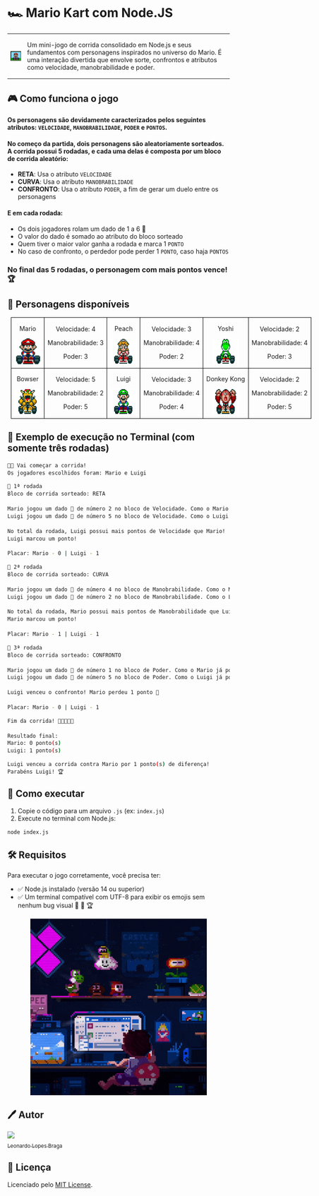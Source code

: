 # 🏎️ Mario Kart com Node.JS

<table>
    <tr>
        <td>
            <img src="./img/header.gif" alt="Header do Mario Kart" style="display: block; margin: 0 auto;" width="100px">
        </td>
        <td>
            <p>Um mini-jogo de corrida consolidado em Node.js e seus fundamentos com personagens inspirados no universo do Mario. É uma interação divertida que envolve sorte, confrontos e atributos como velocidade, manobrabilidade e poder.
            </p>
        </td>
    </tr>
</table>


## 🎮 Como funciona o jogo

#### Os personagens são devidamente caracterizados pelos seguintes atributos: `VELOCIDADE`, `MANOBRABILIDADE`, `PODER` e `PONTOS`.

#### No começo da partida, dois personagens são aleatoriamente sorteados. A corrida possui 5 rodadas, e cada uma delas é composta por um bloco de corrida aleatório:
- **RETA**: Usa o atributo `VELOCIDADE`
- **CURVA**: Usa o atributo `MANOBRABILIDADE`
- **CONFRONTO**: Usa o atributo `PODER`, a fim de gerar um duelo entre os personagens

#### E em cada rodada:
- Os dois jogadores rolam um dado de 1 a 6 🎲
- O valor do dado é somado ao atributo do bloco sorteado
- Quem tiver o maior valor ganha a rodada e marca 1 `PONTO`
- No caso de confronto, o perdedor pode perder 1 `PONTO`, caso haja `PONTOS`

### No final das 5 rodadas, o personagem com mais pontos vence! 🏆


## 👾 Personagens disponíveis

<table style="border-collapse: collapse; width: 800px; margin: 0.5rem;">
    <tr>
        <td style="border: 1px solid black; text-align: center;">
            <p>Mario</p>
            <img src="./img/mario.gif" alt="Mario Kart" width="60" height="60">
        </td>
        <td style="border: 1px solid black; text-align: center;">
            <p>Velocidade: 4</p>
            <p>Manobrabilidade: 3</p>
            <p>Poder: 3</p>
        </td>
            <td style="border: 1px solid black; text-align: center;">
            <p>Peach</p>
            <img src="./img/peach.gif" alt="Mario Kart" width="60" height="60">
        </td>
        <td style="border: 1px solid black; text-align: center;">
            <p>Velocidade: 3</p>
            <p>Manobrabilidade: 4</p>
            <p>Poder: 2</p>
        </td>
            <td style="border: 1px solid black; text-align: center;">
            <p>Yoshi</p>
            <img src="./img/yoshi.gif" alt="Mario Kart" width="60" height="60">
        </td>
        <td style="border: 1px solid black; text-align: center;">
            <p>Velocidade: 2</p>
            <p>Manobrabilidade: 4</p>
            <p>Poder: 3</p>
        </td>
    </tr>
    <tr>
        <td style="border: 1px solid black; text-align: center;">
            <p>Bowser</p>
            <img src="./img/bowser.gif" alt="Mario Kart" width="60" height="60">
        </td>
        <td style="border: 1px solid black; text-align: center;">
            <p>Velocidade: 5</p>
            <p>Manobrabilidade: 2</p>
            <p>Poder: 5</p>
        </td>
        <td style="border: 1px solid black; text-align: center;">
            <p>Luigi</p>
            <img src="./img/luigi.gif" alt="Mario Kart" width="60" height="60">
        </td>
        <td style="border: 1px solid black; text-align: center;">
            <p>Velocidade: 3</p>
            <p>Manobrabilidade: 4</p>
            <p>Poder: 4</p>
        </td>
        <td style="border: 1px solid black; text-align: center;">
            <p>Donkey Kong</p>
            <img src="./img/dk.gif" alt="Mario Kart" width="60" height="60">
        </td>
        <td style="border: 1px solid black; text-align: center;">
            <p>Velocidade: 2</p>
            <p>Manobrabilidade: 2</p>
            <p>Poder: 5</p>
        </td>
    </tr>
</table>      

## 📜 Exemplo de execução no Terminal (com somente três rodadas)

```bash
🏁🚨 Vai começar a corrida!
Os jogadores escolhidos foram: Mario e Luigi
```

```bash
🏁 1ª rodada
Bloco de corrida sorteado: RETA

Mario jogou um dado 🎲 de número 2 no bloco de Velocidade. Como o Mario já possui 4 pontos de Velocidade, 2 + 4 = 6
Luigi jogou um dado 🎲 de número 5 no bloco de Velocidade. Como o Luigi já possui 3 pontos de Velocidade, 5 + 3 = 8

No total da rodada, Luigi possui mais pontos de Velocidade que Mario!
Luigi marcou um ponto!

Placar: Mario - 0 | Luigi - 1
```

```bash
🏁 2ª rodada
Bloco de corrida sorteado: CURVA

Mario jogou um dado 🎲 de número 4 no bloco de Manobrabilidade. Como o Mario já possui 3 pontos de Manobrabilidade, 4 + 3 = 7
Luigi jogou um dado 🎲 de número 2 no bloco de Manobrabilidade. Como o Luigi já possui 4 pontos de Manobrabilidade, 2 + 4 = 6

No total da rodada, Mario possui mais pontos de Manobrabilidade que Luigi!
Mario marcou um ponto!

Placar: Mario - 1 | Luigi - 1
```

```bash
🏁 3ª rodada
Bloco de corrida sorteado: CONFRONTO

Mario jogou um dado 🎲 de número 1 no bloco de Poder. Como o Mario já possui 3 pontos de Poder, 1 + 3 = 4
Luigi jogou um dado 🎲 de número 5 no bloco de Poder. Como o Luigi já possui 4 pontos de Poder, 5 + 4 = 9

Luigi venceu o confronto! Mario perdeu 1 ponto 🐢

Placar: Mario - 0 | Luigi - 1
```

```bash
Fim da corrida! 🚨🚨🚨🚨🚨

Resultado final:
Mario: 0 ponto(s)
Luigi: 1 ponto(s)
```

```bash
Luigi venceu a corrida contra Mario por 1 ponto(s) de diferença!
Parabéns Luigi! 🏆
```

## 🚀 Como executar

1. Copie o código para um arquivo `.js` (ex: `index.js`)
2. Execute no terminal com Node.js:

```bash
node index.js
```

## 🛠️ Requisitos

Para executar o jogo corretamente, você precisa ter:

- ✅ Node.js instalado (versão 14 ou superior)
- ✅ Um terminal compatível com UTF-8 para exibir os emojis sem nenhum bug visual 🎲 🏁 🏆

<img src="./img/ending.gif" alt="Header do Mario Kart" width="400px" style="display: block; margin: 1rem auto;" />

<h2>🖊️ Autor</h2>

[<img src='https://avatars.githubusercontent.com/u/54039202?v=4' width = 300><br><sub>Leonardo Lopes Braga</sub>](https://github.com/Elelebe)

<h2>📝 Licença</h2>

Licenciado pelo [MIT License](./LICENSE).